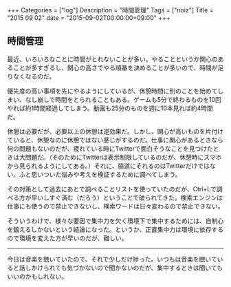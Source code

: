 +++
Categories = ["log"]
Description = "時間管理"
Tags = ["noiz"]
Title = "2015 09 02"
date = "2015-09-02T00:00:00+09:00"
+++

## 時間管理
最近、いろいろなことに時間がとれないことが多い。やることというか関心のあることが多すぎるし、関心の高さでやる順番を決めることが多いので、時間が足りなくなるのだ。

優先度の高い事項を先にやるようにしているが、休憩時間に別のことを始めてしまい、なし崩しで時間をとられることもある。ゲームも5分で終わるものを10回やれば約1時間経過してしまう。動画も25分のものを週に10本見れば約4時間だ。

休憩は必要だが、必要以上の休憩は逆効果だ。しかし、関心が高いものを片付けていると、休憩なのに休憩ではない感じがするのだ。仕事に関心があるときなら何の問題もないのだが、疲れている時にTwitterで面白そうなことを見つけたときは大問題だ。（そのためにTwitterは表示制限しているのだが、休憩時にスマホから見られるようにしてある。）それに、脇道にそれるのはTwitterだけではない。ふと思いついた悩みや考えを検証するために調べてしまう。

その対策として過去にあとで調べることリストを使っていたのだが、Ctrl+Lで調べる方が早いしすぐ済む（だろう）ということで破られてきた。検索エンジンは仕事にも使うので禁止できないし、検索ワードは日々変わるので禁止できない。

そういうわけで、様々な要因で集中力を欠く環境下で集中するためには、自制心を鍛えるしかないという結論になった。というか、正直集中力は環境に依存するので環境を変えた方が早いのだが、難しい。

----

今日は音楽を聴いていたので、それで少しだけ捗った。いつもは音楽を聴いていると話しかけられても気づかないので聞かないのだが、集中するときは聞いてもいいのかもしれない。